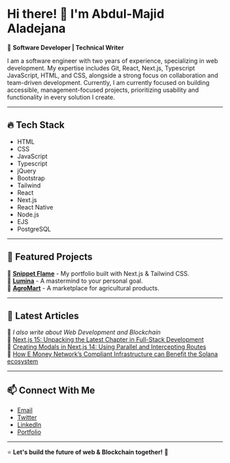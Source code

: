 # Hi there! 👋 I'm Abdul-Majid Aladejana

🚀 **Software Developer | Technical Writer**  

I am a software engineer with two years of experience, specializing in web development. My expertise includes Git, React, Next.js, Typescript JavaScript, HTML, and CSS, alongside a strong focus on collaboration and team-driven development. Currently, I am currently focused on building accessible, management-focused projects, prioritizing usability and functionality in every solution I create.  

---

## 🔥 Tech Stack
- HTML
- CSS
- JavaScript
- Typescript
- jQuery
- Bootstrap
- Tailwind
- React
- Next.js
- React Native
- Node.js
- EJS
- PostgreSQL

---

## 🌟 Featured Projects
🔹 [**Snippet Flame**](https://snippet-flame.vercel.app) - My portfolio built with Next.js & Tailwind CSS.  
🔹 [**Lumina**](https://lumina-gilt.vercel.app/) - A mastermind to your personal goal.  
🔹 [**AgroMart**](https://agromart-roan.vercel.app/) - A marketplace for agricultural products.  

---

## 📖 Latest Articles
📜 *I also write about Web Development and Blockchain*  
📌 [Next.js 15: Unpacking the Latest Chapter in Full-Stack Development](https://abdulmajid.hashnode.dev/nextjs-15-unpacking-the-latest-chapter-in-full-stack-development)    
📌 [Creating Modals in Next.js 14: Using Parallel and Intercepting Routes](https://abdulmajid.hashnode.dev/creating-modals-in-nextjs-14-using-parallel-and-intercepting-routes)  
📌 [How E Money Network’s Compliant Infrastructure can Benefit the Solana ecosystem](https://snippetdev.medium.com/how-e-money-networks-compliant-infrastructure-can-benefit-the-solana-ecosystem-de7c20347252)  

---

## 📫 Connect With Me
- [Email](aladejanamajid48@gmail.com)
- [Twitter](https://x.com/aladejanaamajid)
- [LinkedIn](https://www.linkedin.com/in/abdul-majid-aladejana/)
- [Portfolio](https://snippet-flame.vercel.app/)

---

⭐ **Let's build the future of web & Blockchain together!** 🚀


